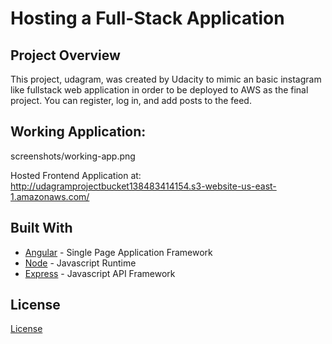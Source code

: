 # Hosting a Full-Stack Application

## Project Overview

This project, udagram, was created by Udacity to mimic an basic instagram like fullstack web application in order to be deployed to AWS as the final project. You can register, log in, and add posts to the feed.

## Working Application:

screenshots/working-app.png

Hosted Frontend Application at: http://udagramprojectbucket138483414154.s3-website-us-east-1.amazonaws.com/



## Built With

- [Angular](https://angular.io/) - Single Page Application Framework
- [Node](https://nodejs.org) - Javascript Runtime
- [Express](https://expressjs.com/) - Javascript API Framework

## License

[License](LICENSE.txt)
